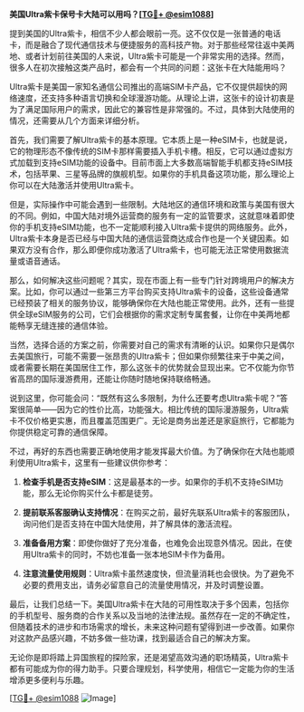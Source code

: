**美国Ultra紫卡保号卡大陆可以用吗？[[TG💪+ @esim1088](https://t.me/s/esim1088)]**

提到美国的Ultra紫卡，相信不少人都会眼前一亮。这不仅仅是一张普通的电话卡，而是融合了现代通信技术与便捷服务的高科技产物。对于那些经常往返中美两地、或者计划前往美国的人来说，Ultra紫卡可能是一个非常实用的选择。然而，很多人在初次接触这类产品时，都会有一个共同的问题：这张卡在大陆能用吗？

Ultra紫卡是美国一家知名通信公司推出的高端SIM卡产品，它不仅提供超快的网络速度，还支持多种语言切换和全球漫游功能。从理论上讲，这张卡的设计初衷是为了满足国际用户的需求，因此它的兼容性是非常强的。不过，具体到大陆使用的情况，还需要从几个方面来详细分析。

首先，我们需要了解Ultra紫卡的基本原理。它本质上是一种eSIM卡，也就是说，它的物理形态不像传统的SIM卡那样需要插入手机卡槽。相反，它可以通过虚拟方式加载到支持eSIM功能的设备中。目前市面上大多数高端智能手机都支持eSIM技术，包括苹果、三星等品牌的旗舰机型。如果你的手机具备这项功能，那么理论上你可以在大陆激活并使用Ultra紫卡。

但是，实际操作中可能会遇到一些限制。大陆地区的通信环境和政策与美国有很大的不同。例如，中国大陆对境外运营商的服务有一定的监管要求，这就意味着即使你的手机支持eSIM功能，也不一定能顺利接入Ultra紫卡提供的网络服务。此外，Ultra紫卡本身是否已经与中国大陆的通信运营商达成合作也是一个关键因素。如果双方没有合作，那么即便你成功激活了Ultra紫卡，也可能无法正常使用数据流量或语音通话。

那么，如何解决这些问题呢？其实，现在市面上有一些专门针对跨境用户的解决方案。比如，你可以通过一些第三方平台购买支持Ultra紫卡的设备，这些设备通常已经预装了相关的服务协议，能够确保你在大陆也能正常使用。此外，还有一些提供全球eSIM服务的公司，它们会根据你的需求定制专属套餐，让你在中美两地都能畅享无缝连接的通信体验。

当然，选择合适的方案之前，你需要对自己的需求有清晰的认识。如果你只是偶尔去美国旅行，可能不需要一张昂贵的Ultra紫卡；但如果你频繁往来于中美之间，或者需要长期在美国居住工作，那么这张卡的优势就会显现出来。它不仅能为你节省高昂的国际漫游费用，还能让你随时随地保持联络畅通。

说到这里，你可能会问：“既然有这么多限制，为什么还要考虑Ultra紫卡呢？”答案很简单——因为它的性价比高，功能强大。相比传统的国际漫游服务，Ultra紫卡不仅价格更实惠，而且覆盖范围更广。无论是商务出差还是家庭旅行，它都能为你提供稳定可靠的通信保障。

不过，再好的东西也需要正确地使用才能发挥最大价值。为了确保你在大陆也能顺利使用Ultra紫卡，这里有一些建议供你参考：

1. **检查手机是否支持eSIM**：这是最基本的一步。如果你的手机不支持eSIM功能，那么无论你购买什么卡都是徒劳。

2. **提前联系客服确认支持情况**：在购买之前，最好先联系Ultra紫卡的客服团队，询问他们是否支持在中国大陆使用，并了解具体的激活流程。

3. **准备备用方案**：即使你做好了充分准备，也难免会出现意外情况。因此，在使用Ultra紫卡的同时，不妨也准备一张本地SIM卡作为备用。

4. **注意流量使用规则**：Ultra紫卡虽然速度快，但流量消耗也会很快。为了避免不必要的费用支出，请务必留意自己的流量使用情况，并及时调整设置。

最后，让我们总结一下。美国Ultra紫卡在大陆的可用性取决于多个因素，包括你的手机型号、服务商的合作关系以及当地的法律法规。虽然存在一定的不确定性，但随着技术的进步和市场需求的增长，未来这种问题有望得到进一步改善。如果你对这款产品感兴趣，不妨多做一些功课，找到最适合自己的解决方案。

无论你是即将踏上异国旅程的探险家，还是渴望高效沟通的职场精英，Ultra紫卡都有可能成为你的得力助手。只要合理规划，科学使用，相信它一定能为你的生活增添更多便利与乐趣。

[[TG💪+ @esim1088](https://t.me/s/esim1088) ![Image](https://i.postimg.cc/4NQfJmqS/Snipaste-2025-05-13-00-14-12.png)]